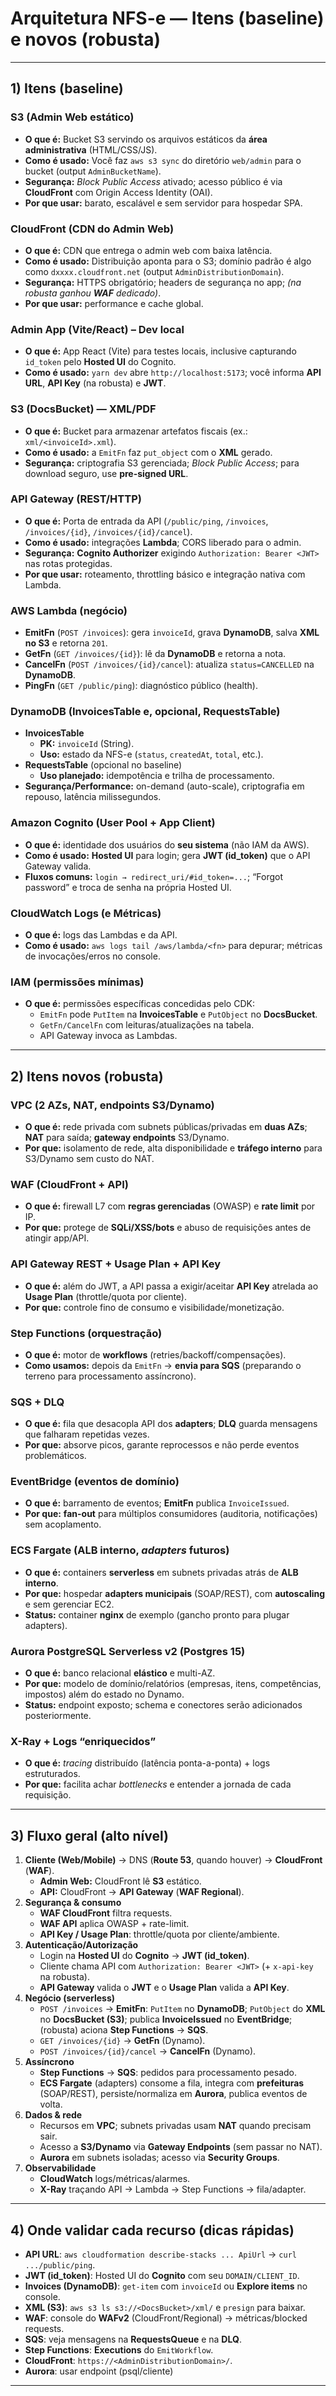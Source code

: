 # Arquitetura NFS-e — Itens (baseline) e **novos** (robusta)
---

## 1) Itens (baseline)

### S3 (Admin Web estático)
- **O que é:** Bucket S3 servindo os arquivos estáticos da **área administrativa** (HTML/CSS/JS).
- **Como é usado:** Você faz `aws s3 sync` do diretório `web/admin` para o bucket (output `AdminBucketName`).
- **Segurança:** *Block Public Access* ativado; acesso público é via **CloudFront** com Origin Access Identity (OAI).
- **Por que usar:** barato, escalável e sem servidor para hospedar SPA.

### CloudFront (CDN do Admin Web)
- **O que é:** CDN que entrega o admin web com baixa latência.
- **Como é usado:** Distribuição aponta para o S3; domínio padrão é algo como `dxxxx.cloudfront.net` (output `AdminDistributionDomain`).
- **Segurança:** HTTPS obrigatório; headers de segurança no app; *(na robusta ganhou **WAF** dedicado)*.
- **Por que usar:** performance e cache global.

### Admin App (Vite/React) – Dev local
- **O que é:** App React (Vite) para testes locais, inclusive capturando `id_token` pelo **Hosted UI** do Cognito.
- **Como é usado:** `yarn dev` abre `http://localhost:5173`; você informa **API URL**, **API Key** (na robusta) e **JWT**.

### S3 (DocsBucket) — XML/PDF
- **O que é:** Bucket para armazenar artefatos fiscais (ex.: `xml/<invoiceId>.xml`).
- **Como é usado:** a `EmitFn` faz `put_object` com o **XML** gerado.
- **Segurança:** criptografia S3 gerenciada; *Block Public Access*; para download seguro, use **pre-signed URL**.

### API Gateway (REST/HTTP)
- **O que é:** Porta de entrada da API (`/public/ping`, `/invoices`, `/invoices/{id}`, `/invoices/{id}/cancel`).
- **Como é usado:** integrações **Lambda**; CORS liberado para o admin.
- **Segurança:** **Cognito Authorizer** exigindo `Authorization: Bearer <JWT>` nas rotas protegidas.
- **Por que usar:** roteamento, throttling básico e integração nativa com Lambda.

### AWS Lambda (negócio)
- **EmitFn** (`POST /invoices`): gera `invoiceId`, grava **DynamoDB**, salva **XML no S3** e retorna `201`.
- **GetFn** (`GET /invoices/{id}`): lê da **DynamoDB** e retorna a nota.
- **CancelFn** (`POST /invoices/{id}/cancel`): atualiza `status=CANCELLED` na **DynamoDB**.
- **PingFn** (`GET /public/ping`): diagnóstico público (health).

### DynamoDB (InvoicesTable e, opcional, RequestsTable)
- **InvoicesTable**
  - **PK:** `invoiceId` (String).
  - **Uso:** estado da NFS-e (`status`, `createdAt`, `total`, etc.).
- **RequestsTable** (opcional no baseline)
  - **Uso planejado:** idempotência e trilha de processamento.
- **Segurança/Performance:** on-demand (auto-scale), criptografia em repouso, latência milissegundos.

### Amazon Cognito (User Pool + App Client)
- **O que é:** identidade dos usuários do **seu sistema** (não IAM da AWS).
- **Como é usado:** **Hosted UI** para login; gera **JWT (id_token)** que o API Gateway valida.
- **Fluxos comuns:** `login → redirect_uri/#id_token=...`; “Forgot password” e troca de senha na própria Hosted UI.

### CloudWatch Logs (e Métricas)
- **O que é:** logs das Lambdas e da API.
- **Como é usado:** `aws logs tail /aws/lambda/<fn>` para depurar; métricas de invocações/erros no console.

### IAM (permissões mínimas)
- **O que é:** permissões específicas concedidas pelo CDK:
  - `EmitFn` pode `PutItem` na **InvoicesTable** e `PutObject` no **DocsBucket**.
  - `GetFn/CancelFn` com leituras/atualizações na tabela.
  - API Gateway invoca as Lambdas.

---

## 2) Itens **novos** (robusta)

### VPC (2 AZs, NAT, endpoints S3/Dynamo)
- **O que é:** rede privada com subnets públicas/privadas em **duas AZs**; **NAT** para saída; **gateway endpoints** S3/Dynamo.
- **Por que:** isolamento de rede, alta disponibilidade e **tráfego interno** para S3/Dynamo sem custo do NAT.

### WAF (CloudFront + API)
- **O que é:** firewall L7 com **regras gerenciadas** (OWASP) e **rate limit** por IP.
- **Por que:** protege de **SQLi/XSS/bots** e abuso de requisições antes de atingir app/API.

### API Gateway REST + Usage Plan + API Key
- **O que é:** além do JWT, a API passa a exigir/aceitar **API Key** atrelada ao **Usage Plan** (throttle/quota por cliente).
- **Por que:** controle fino de consumo e visibilidade/monetização.

### Step Functions (orquestração)
- **O que é:** motor de **workflows** (retries/backoff/compensações).
- **Como usamos:** depois da `EmitFn` → **envia para SQS** (preparando o terreno para processamento assíncrono).

### SQS + DLQ
- **O que é:** fila que desacopla API dos **adapters**; **DLQ** guarda mensagens que falharam repetidas vezes.
- **Por que:** absorve picos, garante reprocessos e não perde eventos problemáticos.

### EventBridge (eventos de domínio)
- **O que é:** barramento de eventos; **EmitFn** publica `InvoiceIssued`.
- **Por que:** **fan-out** para múltiplos consumidores (auditoria, notificações) sem acoplamento.

### ECS Fargate (ALB interno, *adapters* futuros)
- **O que é:** containers **serverless** em subnets privadas atrás de **ALB interno**.
- **Por que:** hospedar **adapters municipais** (SOAP/REST), com **autoscaling** e sem gerenciar EC2.
- **Status:** container **nginx** de exemplo (gancho pronto para plugar adapters).

### Aurora PostgreSQL Serverless v2 (Postgres 15)
- **O que é:** banco relacional **elástico** e multi-AZ.
- **Por que:** modelo de domínio/relatórios (empresas, itens, competências, impostos) além do estado no Dynamo.
- **Status:** endpoint exposto; schema e conectores serão adicionados posteriormente.

### X-Ray + Logs “enriquecidos”
- **O que é:** *tracing* distribuído (latência ponta-a-ponta) + logs estruturados.
- **Por que:** facilita achar *bottlenecks* e entender a jornada de cada requisição.

---

## 3) Fluxo geral (alto nível)

1. **Cliente (Web/Mobile)** → DNS (**Route 53**, quando houver) → **CloudFront** (**WAF**).  
   - **Admin Web:** CloudFront lê **S3** estático.  
   - **API:** CloudFront → **API Gateway** (**WAF Regional**).
2. **Segurança & consumo**  
   - **WAF CloudFront** filtra requests.  
   - **WAF API** aplica OWASP + rate-limit.  
   - **API Key / Usage Plan**: throttle/quota por cliente/ambiente.
3. **Autenticação/Autorização**  
   - Login na **Hosted UI** do **Cognito** → **JWT (id_token)**.  
   - Cliente chama API com `Authorization: Bearer <JWT>` (+ `x-api-key` na robusta).  
   - **API Gateway** valida o **JWT** e o **Usage Plan** valida a **API Key**.
4. **Negócio (serverless)**  
   - `POST /invoices` → **EmitFn**: `PutItem` no **DynamoDB**; `PutObject` do **XML** no **DocsBucket (S3)**; publica **InvoiceIssued** no **EventBridge**; (robusta) aciona **Step Functions** → **SQS**.  
   - `GET /invoices/{id}` → **GetFn** (Dynamo).  
   - `POST /invoices/{id}/cancel` → **CancelFn** (Dynamo).
5. **Assíncrono**  
   - **Step Functions** → **SQS**: pedidos para processamento pesado.  
   - **ECS Fargate** (adapters) consome a fila, integra com **prefeituras** (SOAP/REST), persiste/normaliza em **Aurora**, publica eventos de volta.
6. **Dados & rede**  
   - Recursos em **VPC**; subnets privadas usam **NAT** quando precisam sair.  
   - Acesso a **S3/Dynamo** via **Gateway Endpoints** (sem passar no NAT).  
   - **Aurora** em subnets isoladas; acesso via **Security Groups**.
7. **Observabilidade**  
   - **CloudWatch** logs/métricas/alarmes.  
   - **X-Ray** traçando API → Lambda → Step Functions → fila/adapter.

---

## 4) Onde validar cada recurso (dicas rápidas)

- **API URL**: `aws cloudformation describe-stacks ... ApiUrl` → `curl .../public/ping`.  
- **JWT (id_token)**: Hosted UI do **Cognito** com seu `DOMAIN/CLIENT_ID`.  
- **Invoices (DynamoDB)**: `get-item` com `invoiceId` ou **Explore items** no console.  
- **XML (S3)**: `aws s3 ls s3://<DocsBucket>/xml/` e `presign` para baixar.  
- **WAF**: console do **WAFv2** (CloudFront/Regional) → métricas/blocked requests.  
- **SQS**: veja mensagens na **RequestsQueue** e na **DLQ**.  
- **Step Functions**: **Executions** do `EmitWorkflow`.  
- **CloudFront**: `https://<AdminDistributionDomain>/`.  
- **Aurora**: usar endpoint (psql/cliente)

---

